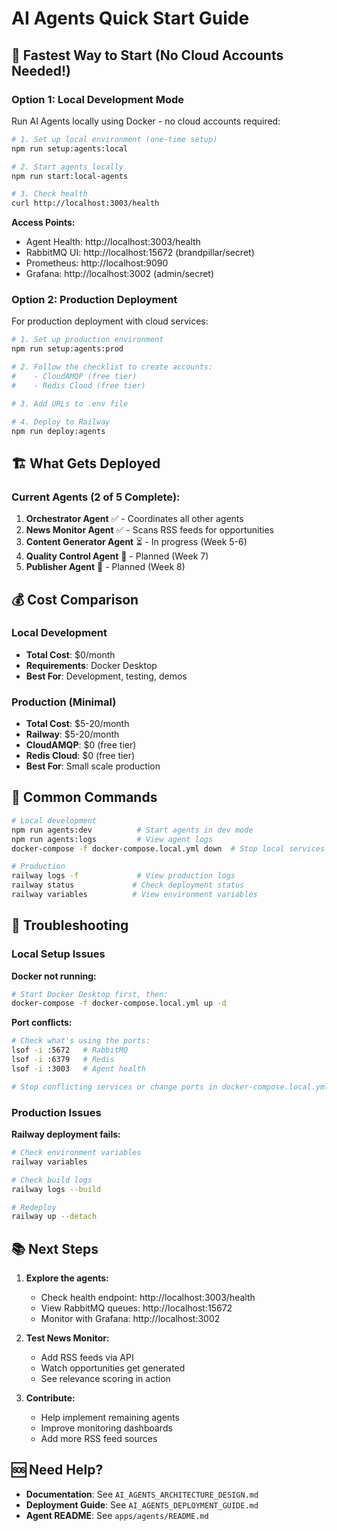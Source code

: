 # AI Agents Quick Start Guide

## 🚀 Fastest Way to Start (No Cloud Accounts Needed!)

### Option 1: Local Development Mode

Run AI Agents locally using Docker - no cloud accounts required:

```bash
# 1. Set up local environment (one-time setup)
npm run setup:agents:local

# 2. Start agents locally
npm run start:local-agents

# 3. Check health
curl http://localhost:3003/health
```

**Access Points:**
- Agent Health: http://localhost:3003/health
- RabbitMQ UI: http://localhost:15672 (brandpillar/secret)
- Prometheus: http://localhost:9090
- Grafana: http://localhost:3002 (admin/secret)

### Option 2: Production Deployment

For production deployment with cloud services:

```bash
# 1. Set up production environment
npm run setup:agents:prod

# 2. Follow the checklist to create accounts:
#    - CloudAMQP (free tier)
#    - Redis Cloud (free tier)

# 3. Add URLs to .env file

# 4. Deploy to Railway
npm run deploy:agents
```

## 🏗️ What Gets Deployed

### Current Agents (2 of 5 Complete):
1. **Orchestrator Agent** ✅ - Coordinates all other agents
2. **News Monitor Agent** ✅ - Scans RSS feeds for opportunities
3. **Content Generator Agent** ⏳ - In progress (Week 5-6)
4. **Quality Control Agent** 📅 - Planned (Week 7)
5. **Publisher Agent** 📅 - Planned (Week 8)

## 💰 Cost Comparison

### Local Development
- **Total Cost**: $0/month
- **Requirements**: Docker Desktop
- **Best For**: Development, testing, demos

### Production (Minimal)
- **Total Cost**: $5-20/month
- **Railway**: $5-20/month
- **CloudAMQP**: $0 (free tier)
- **Redis Cloud**: $0 (free tier)
- **Best For**: Small scale production

## 🔧 Common Commands

```bash
# Local development
npm run agents:dev          # Start agents in dev mode
npm run agents:logs         # View agent logs
docker-compose -f docker-compose.local.yml down  # Stop local services

# Production
railway logs -f             # View production logs
railway status             # Check deployment status
railway variables          # View environment variables
```

## 🐛 Troubleshooting

### Local Setup Issues

**Docker not running:**
```bash
# Start Docker Desktop first, then:
docker-compose -f docker-compose.local.yml up -d
```

**Port conflicts:**
```bash
# Check what's using the ports:
lsof -i :5672   # RabbitMQ
lsof -i :6379   # Redis
lsof -i :3003   # Agent health

# Stop conflicting services or change ports in docker-compose.local.yml
```

### Production Issues

**Railway deployment fails:**
```bash
# Check environment variables
railway variables

# Check build logs
railway logs --build

# Redeploy
railway up --detach
```

## 📚 Next Steps

1. **Explore the agents:**
   - Check health endpoint: http://localhost:3003/health
   - View RabbitMQ queues: http://localhost:15672
   - Monitor with Grafana: http://localhost:3002

2. **Test News Monitor:**
   - Add RSS feeds via API
   - Watch opportunities get generated
   - See relevance scoring in action

3. **Contribute:**
   - Help implement remaining agents
   - Improve monitoring dashboards
   - Add more RSS feed sources

## 🆘 Need Help?

- **Documentation**: See `AI_AGENTS_ARCHITECTURE_DESIGN.md`
- **Deployment Guide**: See `AI_AGENTS_DEPLOYMENT_GUIDE.md`
- **Agent README**: See `apps/agents/README.md`